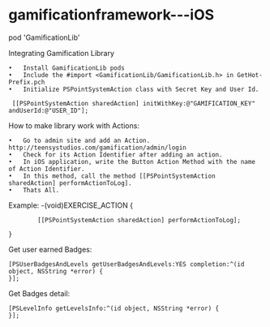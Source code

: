 # gamificationframework---iOS

pod 'GamificationLib'

Integrating Gamification Library

	•	Install GamificationLib pods
	•	Include the #import <GamificationLib/GamificationLib.h> in GetHot-Prefix.pch
	•	Initialize PSPointSystemAction class with Secret Key and User Id.
	
	 [[PSPointSystemAction sharedAction] initWithKey:@"GAMIFICATION_KEY" andUserId:@"USER_ID"];
 
How to make library work with Actions:

	•	Go to admin site and add an Action. http://teensystudios.com/gamification/admin/login
	•	Check for its Action Identifier after adding an action.
	•	In iOS application, write the Button Action Method with the name of Action Identifier.
	•	In this method, call the method [[PSPointSystemAction sharedAction] performActionToLog].
	•	Thats All.


Example:
	-(void)EXERCISE_ACTION {
	
    		[[PSPointSystemAction sharedAction] performActionToLog];
    		
	}


Get user earned Badges:

    [PSUserBadgesAndLevels getUserBadgesAndLevels:YES completion:^(id object, NSString *error) {
    }];

Get Badges detail:

    [PSLevelInfo getLevelsInfo:^(id object, NSString *error) { 
    }];
